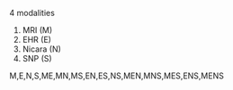 4 modalities

1. MRI (M)
2. EHR (E)
3. Nicara (N)
4. SNP (S)

M,E,N,S,ME,MN,MS,EN,ES,NS,MEN,MNS,MES,ENS,MENS
